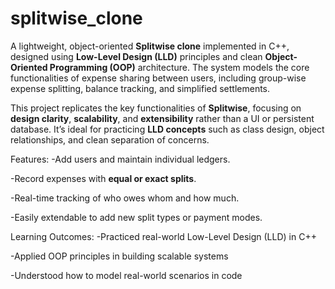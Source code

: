 # splitwise_clone

A lightweight, object-oriented **Splitwise clone** implemented in C++, designed using **Low-Level Design (LLD)** principles and clean **Object-Oriented Programming (OOP)** architecture. The system models the core functionalities of expense sharing between users, including group-wise expense splitting, balance tracking, and simplified settlements.

This project replicates the key functionalities of **Splitwise**, focusing on **design clarity**, **scalability**, and **extensibility** rather than a UI or persistent database. It’s ideal for practicing **LLD concepts** such as class design, object relationships, and clean separation of concerns.

Features:
-Add users and maintain individual ledgers.

-Record expenses with **equal or exact splits**.

-Real-time tracking of who owes whom and how much.

-Easily extendable to add new split types or payment modes.

Learning Outcomes:
-Practiced real-world Low-Level Design (LLD) in C++

-Applied OOP principles in building scalable systems

-Understood how to model real-world scenarios in code
